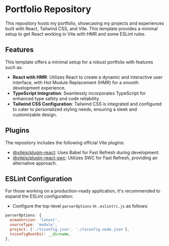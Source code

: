 # Portfolio Repository

This repository hosts my portfolio, showcasing my projects and experiences built with React, Tailwind CSS, and Vite.
This template provides a minimal setup to get React working in Vite with HMR and some ESLint rules.

## Features

This template offers a minimal setup for a robust portfolio with features such as:

- **React with HMR**: Utilizes React to create a dynamic and interactive user interface, with Hot Module Replacement (HMR) for a smooth development experience.
- **TypeScript Integration**: Seamlessly incorporates TypeScript for enhanced type safety and code reliability.
- **Tailwind CSS Configuration**: Tailwind CSS is integrated and configured to cater to personalized styling needs, ensuring a sleek and customizable design.

## Plugins

The repository includes the following official Vite plugins:

- [@vitejs/plugin-react](https://github.com/vitejs/vite-plugin-react/blob/main/packages/plugin-react/README.md): Uses Babel for Fast Refresh during development.
- [@vitejs/plugin-react-swc](https://github.com/vitejs/vite-plugin-react-swc): Utilizes SWC for Fast Refresh, providing an alternative approach.

## ESLint Configuration

For those working on a production-ready application, it's recommended to expand the ESLint configuration:

- Configure the top-level `parserOptions` in `.eslintrc.js` as follows:

```js
parserOptions: {
  ecmaVersion: 'latest',
  sourceType: 'module',
  project: ['./tsconfig.json', './tsconfig.node.json'],
  tsconfigRootDir: __dirname,
},
```
